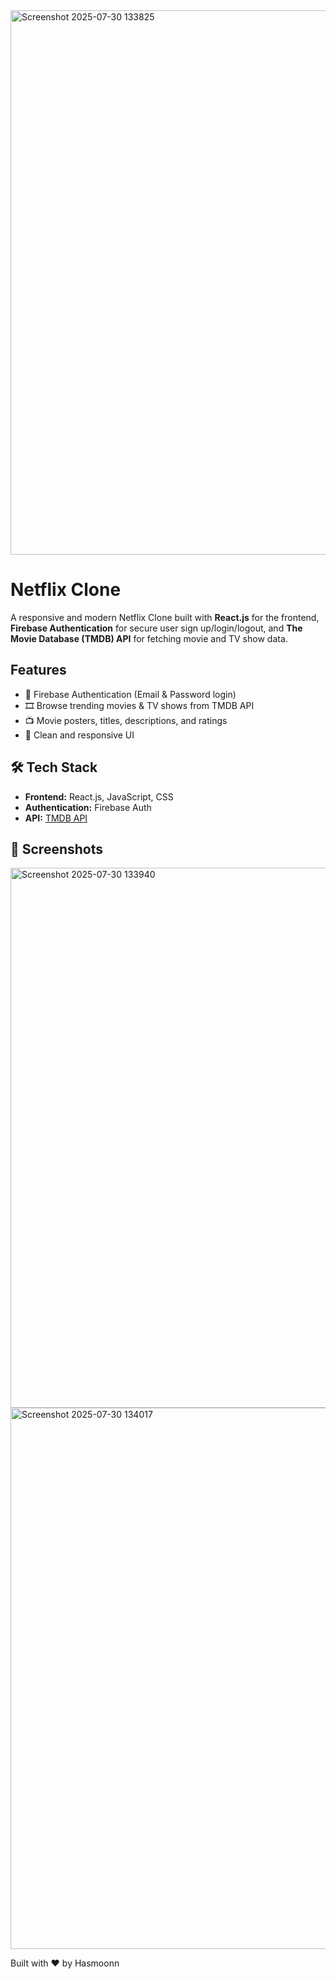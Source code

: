 <img width="1898" height="871" alt="Screenshot 2025-07-30 133825" src="https://github.com/user-attachments/assets/f06d1c2c-d536-4380-8929-adaa559dd986" />

# Netflix Clone

A responsive and modern Netflix Clone built with **React.js** for the frontend, **Firebase Authentication** for secure user sign up/login/logout, and **The Movie Database (TMDB) API** for fetching movie and TV show data.

## Features

- 🔐 Firebase Authentication (Email & Password login)
- 🎞️ Browse trending movies & TV shows from TMDB API
- 📺 Movie posters, titles, descriptions, and ratings
- 🌙 Clean and responsive UI

## 🛠️ Tech Stack

- **Frontend:** React.js, JavaScript, CSS
- **Authentication:** Firebase Auth
- **API:** [TMDB API](https://www.themoviedb.org/)

## 📸 Screenshots

<img width="1870" height="864" alt="Screenshot 2025-07-30 133940" src="https://github.com/user-attachments/assets/e50f6d28-0d03-432d-b0d7-21378b9726c5" />

<img width="1843" height="866" alt="Screenshot 2025-07-30 134017" src="https://github.com/user-attachments/assets/4e9d8ff0-3f40-409f-97f2-2669adccbfa8" />




Built with ❤️ by Hasmoonn


